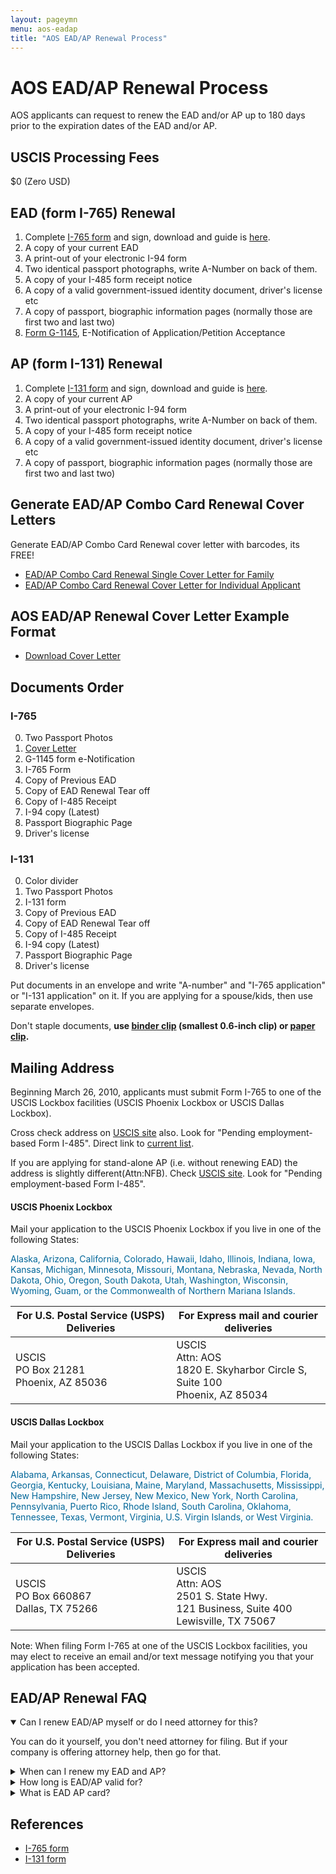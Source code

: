 ```yaml
---
layout: pageymn
menu: aos-eadap
title: "AOS EAD/AP Renewal Process"
---
```


# AOS EAD/AP Renewal Process
AOS applicants can request to renew the EAD and/or AP up to 180 days prior to the expiration dates of the EAD and/or AP.

## USCIS Processing Fees
$0 (Zero USD)

## EAD (form I-765) Renewal
1. Complete [I-765 form](https://www.uscis.gov/sites/default/files/document/forms/i-765.pdf) and sign, download and guide is [here](/kb/aos-eadap/form-I-765-renewal-guide/). 
2. A copy of your current EAD
3. A print-out of your electronic I-94 form
4. Two identical passport photographs, write A-Number on back of them. 
5. A copy of your I-485 form receipt notice
6. A copy of a valid government-issued identity document, driver's license etc
7. A copy of passport, biographic information pages (normally those are first two and last two) 
8. [Form G-1145](https://www.uscis.gov/g-1145), E-Notification of Application/Petition Acceptance

## AP (form I-131) Renewal
1. Complete [I-131 form](https://www.uscis.gov/sites/default/files/document/forms/i-131.pdf) and sign, download and guide is [here](/kb/aos-eadap/form-I-131-renewal-guide/). 
2. A copy of your current AP
3. A print-out of your electronic I-94 form
4. Two identical passport photographs, write A-Number on back of them. 
5. A copy of your I-485 form receipt notice
6. A copy of a valid government-issued identity document, driver's license etc
7. A copy of passport, biographic information pages (normally those are first two and last two) 

## Generate EAD/AP Combo Card Renewal Cover Letters
<p class="green-infobox">Generate EAD/AP Combo Card Renewal cover letter with barcodes, its FREE!</p>

- <a href="/kb/generate-letter/ead-ap-combo-cover-letter-for-family">EAD/AP Combo Card Renewal Single Cover Letter for Family</a>
- <a href="/kb/generate-letter/ead-ap-combo-cover-letter-for-individual">EAD/AP Combo Card Renewal Cover Letter for Individual Applicant</a>

## AOS EAD/AP Renewal Cover Letter Example Format
- [Download Cover Letter](/kb/aos-eadap/coverletters/aos-eadap-renewal-coverletter.txt)

## Documents Order
### I-765
0. Two Passport Photos
1. [Cover Letter](/kb/aos-eadap/coverletters/aos-eadap-renewal-coverletter.txt)
2. G-1145 form e-Notification
3. I-765 Form
4. Copy of Previous EAD
5. Copy of EAD Renewal Tear off
6. Copy of I-485 Receipt
7. I-94 copy (Latest)
8. Passport Biographic Page
9. Driver's license

### I-131
0. Color divider
1. Two Passport Photos
2. I-131 form
3. Copy of Previous EAD
4. Copy of EAD Renewal Tear off
5. Copy of I-485 Receipt
6. I-94 copy (Latest)
7. Passport Biographic Page
8. Driver's license

Put documents in an envelope and write "A-number" and "I-765 application" or "I-131 application" on it. If you are applying for a spouse/kids, then use separate envelopes. 

<p class="blue-infobox">Don't staple documents, <strong>use <a href="https://amzn.to/3AtPzKZ" >binder clip</a> (smallest 0.6-inch clip) or <a href="https://amzn.to/3zp3n8h">paper clip</a>.</strong></p>

## Mailing Address
Beginning March 26, 2010, applicants must submit Form I-765 to one of the USCIS Lockbox facilities (USCIS Phoenix Lockbox or USCIS Dallas Lockbox).

<p class="red-infobox">Cross check address on <a href="https://www.uscis.gov/i-765-addresses" >USCIS site</a> also. Look for "Pending employment-based Form I-485". Direct link to <a href="https://www.uscis.gov/forms/forms-information/uscis-phoenix-and-dallas-lockbox-facilities" >current list</a>.</p>

<p class="red-infobox">If you are applying for stand-alone AP (i.e. without renewing EAD) the address is slightly different(Attn:NFB). Check <a href="https://www.uscis.gov/i-131-addresses" >USCIS site</a>. Look for "Pending employment-based Form I-485".</p>

#### USCIS Phoenix Lockbox

Mail your application to the USCIS Phoenix Lockbox if you live in one of the following States: 
<p style="color:#006699">Alaska, Arizona, California, Colorado, Hawaii, Idaho, Illinois, Indiana, Iowa, Kansas, Michigan, Minnesota, Missouri, Montana, Nebraska, Nevada, North Dakota, Ohio, Oregon, South Dakota, Utah, Washington, Wisconsin, Wyoming, Guam, or the Commonwealth of Northern Mariana Islands.</p>

<table class="styled-table1">
    <thead>
        <tr>
            <th scope="col">For U.S. Postal Service (USPS) Deliveries</th>
            <th scope="col">For Express mail and courier deliveries</th>
        </tr>
    </thead>
    <tbody>
        <tr>
            <td scope="row" data-label="for USPS">USCIS<br>PO Box 21281<br>Phoenix, AZ 85036</td>
            <td data-label="For FedEx/UPS etc">USCIS<br>Attn:  AOS<br>1820 E. Skyharbor Circle S, <br>Suite 100<br>Phoenix, AZ 85034</td>
        </tr>
    </tbody>
</table>


#### USCIS Dallas Lockbox

Mail your application to the USCIS Dallas Lockbox if you live in one of the following States: 
<p style="color:#006699">Alabama, Arkansas, Connecticut, Delaware, District of Columbia, Florida, Georgia, Kentucky, Louisiana, Maine, Maryland, Massachusetts, Mississippi, New Hampshire, New Jersey, New Mexico, New York, North Carolina, Pennsylvania, Puerto Rico, Rhode Island, South Carolina, Oklahoma, Tennessee, Texas, Vermont, Virginia, U.S. Virgin Islands, or West Virginia.</p>

<table class="styled-table1">
    <thead>
        <tr>
            <th scope="col">For U.S. Postal Service (USPS) Deliveries</th>
            <th scope="col">For Express mail and courier deliveries</th>
        </tr>
    </thead>
    <tbody>
        <tr>
            <td scope="row" data-label="for USPS">USCIS<br>PO Box 660867<br>Dallas, TX 75266</td>
            <td data-label="For FedEx/UPS etc">USCIS<br>Attn: AOS<br>2501 S. State Hwy.<br>121 Business, Suite 400<br>Lewisville, TX 75067</td>
        </tr>
    </tbody>
</table>

Note: When filing Form I-765 at one of the USCIS Lockbox facilities, you may elect to receive an email and/or text message notifying you that your application has been accepted.

## EAD/AP Renewal FAQ

<details open>
<summary>Can I renew EAD/AP myself or do I need attorney for this?</summary>
<p>You can do it yourself, you don't need attorney for filing. But if your company is offering attorney help, then go for that.</p>
</details>

<details>
<summary>When can I renew my EAD and AP?</summary>
<p>If you want to renew your EAD/AP combo card then you should file both applications simultaneously and no more than 180 days before the expiry date on card</p>
</details>

<details>
<summary>How long is EAD/AP valid for?</summary>
<p>Now·a·days card is given with 2 year validity, but previously it was 1 year.</p>
</details>

<details>
<summary>What is EAD AP card?</summary>
<p>EAD/AP is a combo card issued by USCIS. It combines an Employment Authorization Document (also known as a work permit or EAD) with Advance Parole permission (allowing you to travel and return to the U.S. without abandoning your green card application-in-progress.)</p>
</details>

## References
- [I-765 form](https://www.uscis.gov/sites/default/files/document/forms/i-765.pdf)
- [I-131 form](https://www.uscis.gov/sites/default/files/document/forms/i-131.pdf)

